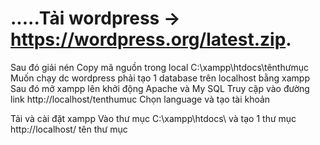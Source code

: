 # .....Tải wordpress -> https://wordpress.org/latest.zip.
Sau đó giải nén
Copy mã nguồn trong local C:\xampp\htdocs\tênthưmục 
Muốn chạy dc wordpress phải tạo 1 database trên localhost bằng xampp
Sau đó mở xampp lên khởi động Apache và My SQL 
Truy cập vào đường link http://localhost/tenthumuc
Chọn language và tạo tài khoản

Tải và cài đặt xampp
Vào thư mục C:\xampp\htdocs\ và tạo 1 thư mục
	http://localhost/ tên thư mục
